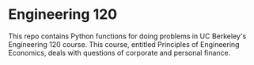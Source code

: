 # Engineering 120
This repo contains Python functions for doing problems in UC Berkeley's Engineering 120 course. This course, entitled Principles of Engineering Economics, deals with questions of corporate and personal finance.
